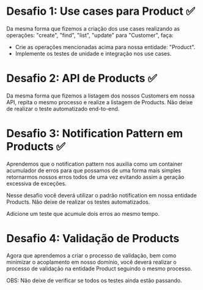 # Desafio 1: Use cases para Product :white_check_mark:

Da mesma forma que fizemos a criação dos use cases realizando as operações: "create", "find", "list", "update" para "Customer", faça:

- Crie as operações mencionadas acima para nossa entidade: "Product".
- Implemente os testes de unidade e integração nos use cases.

# Desafio 2: API de Products :white_check_mark:

Da mesma forma que fizemos a listagem dos nossos Customers em nossa API, repita o mesmo processo e realize a listagem de Products. Não deixe de realizar o teste automatizado end-to-end.

# Desafio 3: Notification Pattern em Products :white_check_mark:

Aprendemos que o notification pattern nos auxilia como um container acumulador de erros para que possamos de uma forma mais simples retornarmos nossos erros todos de uma vez evitando assim a geração excessiva de exceções.

Nesse desafio você deverá utilizar o padrão notification em nossa entidade Products. Não deixe de realizar os testes automatizados.

Adicione um teste que acumule dois erros ao mesmo tempo. 

# Desafio 4: Validação de Products

Agora que aprendemos a criar o processo de validação, bem como minimizar o acoplamento em nosso domínio, você deverá realizar o processo de validação na entidade Product seguindo o mesmo processo.

OBS: Não deixe de verificar se todos os testes ainda estão passando.

